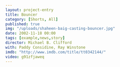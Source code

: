 ```yaml
---
layout: project-entry
title: Bouncer
category: [Shorts, All]
published: true
img: "/uploads/shaheen-baig-casting-bouncer.jpg"
date: 2002-11-18 00:00
tags: [example,news,story]
director: Michael B. Clifford 
with: Paddy Considine, Ray Winstone
imdb: "http://www.imdb.com/title/tt0342144/"
video: g91zfjaweq
---
```



